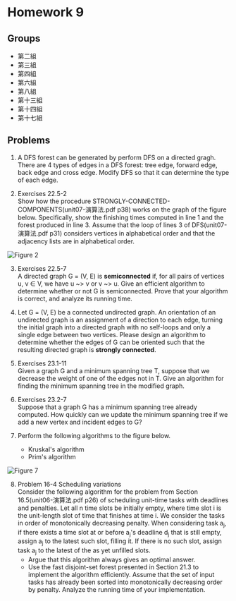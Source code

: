 # Homework 9

## Groups

- 第二組
- 第三組
- 第四組
- 第六組
- 第八組
- 第十三組
- 第十四組
- 第十七組

## Problems

1. A DFS forest can be generated by perform DFS on a directed gragh. There are 4 types of edges in a DFS forest: tree edge, forward edge, back edge and cross edge. Modify DFS so that it can determine the type of each edge.

2. Exercises 22.5-2<br>
Show how the procedure STRONGLY-CONNECTED-COMPONENTS(unit07-演算法.pdf p38) works on the graph of the figure below. Specifically, show the finishing times computed in line 1 and the forest produced in line 3. Assume that the loop of lines 3 of DFS(unit07-演算法.pdf p31) considers vertices in alphabetical order and that the adjacency lists are in alphabetical order.

![Figure 2](https://i.imgur.com/u231xuV.png)

3. Exercises 22.5-7<br>
A directed graph G = (V, E) is **semiconnected** if, for all pairs of vertices u, v ∈ V, we have u ~> v or v ~> u. Give an efficient algorithm to determine whether or not G is semiconnected. Prove that your algorithm is correct, and analyze its running time.

4. Let G = (V, E) be a connected undirected graph. An orientation of an undirected graph is an assignment of a direction to each edge, turning the initial graph into a directed graph with no self-loops and only a single edge between two vertices. Please design an algorithm to determine whether the edges of G can be oriented such that the resulting directed graph is **strongly connected**.

5. Exercises 23.1-11<br>
Given a graph G and a minimum spanning tree T, suppose that we decrease the weight of one of the edges not in T. Give an algorithm for finding the minimum spanning tree in the modified graph.

6. Exercises 23.2-7<br>
Suppose that a graph G has a minimum spanning tree already computed. How quickly can we update the minimum spanning tree if we add a new vertex and incident edges to G?

7. Perform the following algorithms to the figure below.
    - Kruskal's algorithm
    - Prim's algorithm

![Figure 7](https://i.imgur.com/yRMXSuC.png)

8. Problem 16-4 Scheduling variations<br>
Consider the following algorithm for the problem from Section 16.5(unit06-演算法.pdf p26) of scheduling unit-time tasks with deadlines and penalties. Let all n time slots be initially empty, where time slot i is the unit-length slot of time that finishes at time i. We consider the tasks in order of monotonically decreasing penalty. When considering task a<sub>j</sub>, if there exists a time slot at or before a<sub>j</sub>'s deadline d<sub>j</sub> that is still empty, assign a<sub>j</sub> to the latest such slot, filling it. If there is no such slot, assign task a<sub>j</sub> to the latest of the as yet unfilled slots.
    - Argue that this algorithm always gives an optimal answer.
    - Use the fast disjoint-set forest presented in Section 21.3 to implement the algorithm efficiently. Assume that the set of input tasks has already been sorted into monotonically decreasing order by penalty. Analyze the running time of your implementation.
